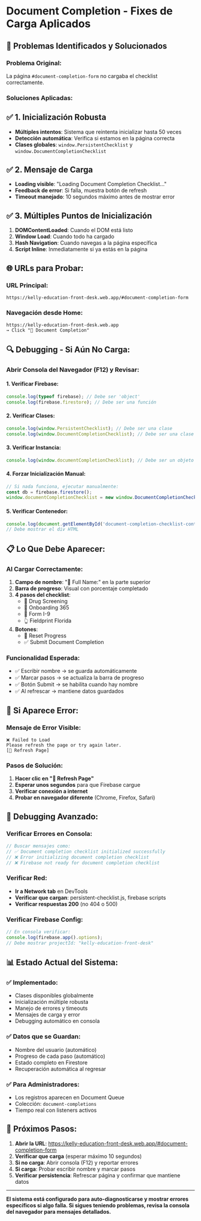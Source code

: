 # Document Completion - Fixes de Carga Aplicados

## 🔧 Problemas Identificados y Solucionados

### **Problema Original:**
La página `#document-completion-form` no cargaba el checklist correctamente.

### **Soluciones Aplicadas:**

## ✅ **1. Inicialización Robusta**
- **Múltiples intentos**: Sistema que reintenta inicializar hasta 50 veces
- **Detección automática**: Verifica si estamos en la página correcta
- **Clases globales**: `window.PersistentChecklist` y `window.DocumentCompletionChecklist`

## ✅ **2. Mensaje de Carga**
- **Loading visible**: "Loading Document Completion Checklist..."
- **Feedback de error**: Si falla, muestra botón de refresh
- **Timeout manejado**: 10 segundos máximo antes de mostrar error

## ✅ **3. Múltiples Puntos de Inicialización**
1. **DOMContentLoaded**: Cuando el DOM está listo
2. **Window Load**: Cuando todo ha cargado
3. **Hash Navigation**: Cuando navegas a la página específica
4. **Script Inline**: Inmediatamente si ya estás en la página

## 🌐 **URLs para Probar:**

### **URL Principal:**
```
https://kelly-education-front-desk.web.app/#document-completion-form
```

### **Navegación desde Home:**
```
https://kelly-education-front-desk.web.app
→ Click "📄 Document Completion"
```

## 🔍 **Debugging - Si Aún No Carga:**

### **Abrir Consola del Navegador (F12) y Revisar:**

#### **1. Verificar Firebase:**
```javascript
console.log(typeof firebase); // Debe ser 'object'
console.log(firebase.firestore); // Debe ser una función
```

#### **2. Verificar Clases:**
```javascript
console.log(window.PersistentChecklist); // Debe ser una clase
console.log(window.DocumentCompletionChecklist); // Debe ser una clase
```

#### **3. Verificar Instancia:**
```javascript
console.log(window.documentCompletionChecklist); // Debe ser un objeto
```

#### **4. Forzar Inicialización Manual:**
```javascript
// Si nada funciona, ejecutar manualmente:
const db = firebase.firestore();
window.documentCompletionChecklist = new window.DocumentCompletionChecklist(db);
```

#### **5. Verificar Contenedor:**
```javascript
console.log(document.getElementById('document-completion-checklist-container'));
// Debe mostrar el div HTML
```

## 📋 **Lo Que Debe Aparecer:**

### **Al Cargar Correctamente:**
1. **Campo de nombre**: "👤 Full Name:" en la parte superior
2. **Barra de progreso**: Visual con porcentaje completado
3. **4 pasos del checklist**:
   - 🧪 Drug Screening
   - 💼 Onboarding 365
   - 📝 Form I-9
   - 👆 Fieldprint Florida
4. **Botones**:
   - 🔄 Reset Progress
   - ✅ Submit Document Completion

### **Funcionalidad Esperada:**
- ✅ Escribir nombre → se guarda automáticamente
- ✅ Marcar pasos → se actualiza la barra de progreso
- ✅ Botón Submit → se habilita cuando hay nombre
- ✅ Al refrescar → mantiene datos guardados

## 🚨 **Si Aparece Error:**

### **Mensaje de Error Visible:**
```
❌ Failed to Load
Please refresh the page or try again later.
[🔄 Refresh Page]
```

### **Pasos de Solución:**
1. **Hacer clic en "🔄 Refresh Page"**
2. **Esperar unos segundos** para que Firebase cargue
3. **Verificar conexión a internet**
4. **Probar en navegador diferente** (Chrome, Firefox, Safari)

## 🔧 **Debugging Avanzado:**

### **Verificar Errores en Consola:**
```javascript
// Buscar mensajes como:
// ✅ Document completion checklist initialized successfully
// ❌ Error initializing document completion checklist
// ❌ Firebase not ready for document completion checklist
```

### **Verificar Red:**
- **Ir a Network tab** en DevTools
- **Verificar que cargan**: persistent-checklist.js, firebase scripts
- **Verificar respuestas 200** (no 404 o 500)

### **Verificar Firebase Config:**
```javascript
// En consola verificar:
console.log(firebase.app().options);
// Debe mostrar projectId: "kelly-education-front-desk"
```

## 📊 **Estado Actual del Sistema:**

### **✅ Implementado:**
- Clases disponibles globalmente
- Inicialización múltiple robusta
- Manejo de errores y timeouts
- Mensajes de carga y error
- Debugging automático en consola

### **✅ Datos que se Guardan:**
- Nombre del usuario (automático)
- Progreso de cada paso (automático)
- Estado completo en Firestore
- Recuperación automática al regresar

### **✅ Para Administradores:**
- Los registros aparecen en Document Queue
- Colección: `document-completions`
- Tiempo real con listeners activos

## 🎯 **Próximos Pasos:**

1. **Abrir la URL**: https://kelly-education-front-desk.web.app/#document-completion-form
2. **Verificar que carga** (esperar máximo 10 segundos)
3. **Si no carga**: Abrir consola (F12) y reportar errores
4. **Si carga**: Probar escribir nombre y marcar pasos
5. **Verificar persistencia**: Refrescar página y confirmar que mantiene datos

---

**El sistema está configurado para auto-diagnosticarse y mostrar errores específicos si algo falla. Si sigues teniendo problemas, revisa la consola del navegador para mensajes detallados.**